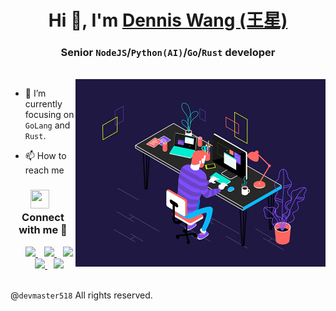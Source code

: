<!--
**devmaster518/devmaster518** is a ✨ _special_ ✨ repository because its `README.md` (this file) appears on your GitHub profile.

Here are some ideas to get you started:

- 🔭 I’m currently working on ...
- 🌱 I’m currently learning ...
- 👯 I’m looking to collaborate on ...
- 🤔 I’m looking for help with ...
- 💬 Ask me about ...
- 📫 How to reach me: ...
- 😄 Pronouns: ...
- ⚡ Fun fact: ...
-->

<h1 align="center">Hi 👋, I'm <a href="https://devstar-resume-page-v2.vercel.app/" target="blank">Dennis Wang (王星)</a></h1>
<h3 align="center">Senior <code>NodeJS</code>/<code>Python(AI)</code>/<code>Go</code>/<code>Rust</code> developer</h3>

<br />

<a target="_blank" align="center">
  <img align="right" top="500" height="300" width="400" alt="I work like this!" src="Productive_Working.gif">
</a>

- 🌱 I’m currently focusing on `GoLang` and `Rust`.

- 📫 How to reach me

<h3 align="center" > <img src="https://media.giphy.com/media/iY8CRBdQXODJSCERIr/giphy.gif" width="30" height="30" style="margin-right: 10px;">Connect with me 🤝 </h3>
<p align="center">
  <div align="center"  class="icons-social" style="margin-left: 10px;">
    <a style="margin-left: 10px;" target="_blank" href="https://www.linkedin.com/in/wang-xing-667365315/" title="LinkedIn">
      <img src="https://img.icons8.com/doodle/40/000000/linkedin--v2.png">
    </a>
    <a style="margin-left: 10px;" target="_blank" href="https://wa.me/447940728737" title="Whatsapp">
      <img src="https://img.icons8.com/doodle/40/000000/whatsapp--v1.png">
    </a>
    <a style="margin-left: 10px;" target="_blank" href="https://devstar-resume-page-v2.vercel.app/" title="Personal Website">
      <img src="https://img.icons8.com/doodle/40/000000/link--v1.png">
    </a>
    <a style="margin-left: 10px;" target="_blank" href="mailto:xwang.star214@gmail.com" title="Send Email">
      <img src="https://img.icons8.com/doodle/40/000000/email--v1.png">
    </a>
    <a style="margin-left: 10px;" target="_blank" href="https://drive.google.com/file/d/1u2AFmak5ochRe5QZQMTiqBpAJJSq4wIB/view?usp=drive_link" title="View Resume">
      <img src="https://img.icons8.com/doodle/40/000000/pdf--v1.png">
    </a>
  </div>
</p>
<br />
@<code>devmaster518</code> All rights reserved.
